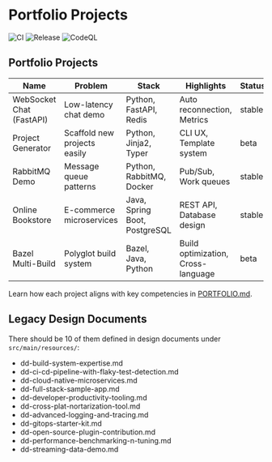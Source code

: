 # Portfolio Projects

![CI](https://github.com/yourusername/portfolio-projects/actions/workflows/ci.yml/badge.svg)
![Release](https://github.com/yourusername/portfolio-projects/actions/workflows/release-please.yml/badge.svg)
![CodeQL](https://github.com/yourusername/portfolio-projects/actions/workflows/codeql.yml/badge.svg)

## Portfolio Projects

<!-- PROJECTS_TABLE_START -->
| Name | Problem | Stack | Highlights | Status | Link |
|---|---|---|---|---|---|
| WebSocket Chat (FastAPI) | Low-latency chat demo | Python, FastAPI, Redis | Auto reconnection, Metrics | stable | [ws-chat-fast](./ws-chat-fast) |
| Project Generator | Scaffold new projects easily | Python, Jinja2, Typer | CLI UX, Template system | beta | [projgen](./projgen) |
| RabbitMQ Demo | Message queue patterns | Python, RabbitMQ, Docker | Pub/Sub, Work queues | stable | [rabbit-mq](./rabbit-mq) |
| Online Bookstore | E-commerce microservices | Java, Spring Boot, PostgreSQL | REST API, Database design | stable | [online-bookstore](./online-bookstore) |
| Bazel Multi-Build | Polyglot build system | Bazel, Java, Python | Build optimization, Cross-language | beta | [bazel-multibuild](./bazel-multibuild) |

<!-- PROJECTS_TABLE_END -->

Learn how each project aligns with key competencies in [PORTFOLIO.md](PORTFOLIO.md).

## Legacy Design Documents
There should be 10 of them defined in design documents under `src/main/resources/`:
 - dd-build-system-expertise.md
 - dd-ci-cd-pipeline-with-flaky-test-detection.md
 - dd-cloud-native-microservices.md
 - dd-full-stack-sample-app.md
 - dd-developer-productivity-tooling.md
 - dd-cross-plat-nortarization-tool.md
 - dd-advanced-logging-and-tracing.md
 - dd-gitops-starter-kit.md
 - dd-open-source-plugin-contribution.md
 - dd-performance-benchmarking-n-tuning.md
 - dd-streaming-data-demo.md
